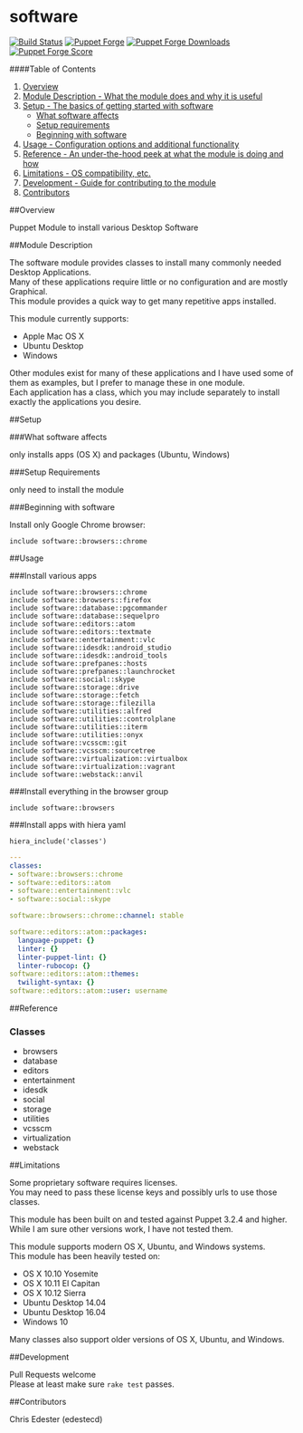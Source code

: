 software
=============

[![Build Status](https://travis-ci.org/edestecd/puppet-software.svg)](https://travis-ci.org/edestecd/puppet-software)
[![Puppet Forge](https://img.shields.io/puppetforge/v/edestecd/software.svg)](https://forge.puppet.com/edestecd/software)
[![Puppet Forge Downloads](https://img.shields.io/puppetforge/dt/edestecd/software.svg)](https://forge.puppet.com/edestecd/software)
[![Puppet Forge Score](https://img.shields.io/puppetforge/f/edestecd/software.svg)](https://forge.puppet.com/edestecd/software/scores)

####Table of Contents

1. [Overview](#overview)
2. [Module Description - What the module does and why it is useful](#module-description)
3. [Setup - The basics of getting started with software](#setup)
    * [What software affects](#what-software-affects)
    * [Setup requirements](#setup-requirements)
    * [Beginning with software](#beginning-with-software)
4. [Usage - Configuration options and additional functionality](#usage)
5. [Reference - An under-the-hood peek at what the module is doing and how](#reference)
5. [Limitations - OS compatibility, etc.](#limitations)
6. [Development - Guide for contributing to the module](#development)
7. [Contributors](#contributors)

##Overview

Puppet Module to install various Desktop Software

##Module Description

The software module provides classes to install many commonly needed Desktop Applications.  
Many of these applications require little or no configuration and are mostly Graphical.  
This module provides a quick way to get many repetitive apps installed.

This module currently supports:
* Apple Mac OS X
* Ubuntu Desktop
* Windows

Other modules exist for many of these applications and I have used some of them
as examples, but I prefer to manage these in one module.  
Each application has a class, which you may include separately to install
exactly the applications you desire.

##Setup

###What software affects

only installs apps (OS X) and packages (Ubuntu, Windows)

###Setup Requirements

only need to install the module

###Beginning with software

Install only Google Chrome browser:

```puppet
include software::browsers::chrome
```

##Usage

###Install various apps

```puppet
include software::browsers::chrome
include software::browsers::firefox
include software::database::pgcommander
include software::database::sequelpro
include software::editors::atom
include software::editors::textmate
include software::entertainment::vlc
include software::idesdk::android_studio
include software::idesdk::android_tools
include software::prefpanes::hosts
include software::prefpanes::launchrocket
include software::social::skype
include software::storage::drive
include software::storage::fetch
include software::storage::filezilla
include software::utilities::alfred
include software::utilities::controlplane
include software::utilities::iterm
include software::utilities::onyx
include software::vcsscm::git
include software::vcsscm::sourcetree
include software::virtualization::virtualbox
include software::virtualization::vagrant
include software::webstack::anvil
```

###Install everything in the browser group

```puppet
include software::browsers
```

###Install apps with hiera yaml

```puppet
hiera_include('classes')
```
```yaml
---
classes:
- software::browsers::chrome
- software::editors::atom
- software::entertainment::vlc
- software::social::skype

software::browsers::chrome::channel: stable

software::editors::atom::packages:
  language-puppet: {}
  linter: {}
  linter-puppet-lint: {}
  linter-rubocop: {}
software::editors::atom::themes:
  twilight-syntax: {}
software::editors::atom::user: username
```

##Reference

### Classes

* browsers
* database
* editors
* entertainment
* idesdk
* social
* storage
* utilities
* vcsscm
* virtualization
* webstack

##Limitations

Some proprietary software requires licenses.  
You may need to pass these license keys and possibly urls to use those classes.

This module has been built on and tested against Puppet 3.2.4 and higher.  
While I am sure other versions work, I have not tested them.

This module supports modern OS X, Ubuntu, and Windows systems.  
This module has been heavily tested on:
* OS X 10.10 Yosemite
* OS X 10.11 El Capitan
* OS X 10.12 Sierra
* Ubuntu Desktop 14.04
* Ubuntu Desktop 16.04
* Windows 10

Many classes also support older versions of OS X, Ubuntu, and Windows.

##Development

Pull Requests welcome  
Please at least make sure ```rake test``` passes.

##Contributors

Chris Edester (edestecd)
